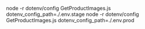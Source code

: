 node -r dotenv/config GetProductImages.js dotenv_config_path=./.env.stage
node -r dotenv/config GetProductImages.js dotenv_config_path=./.env.prod
